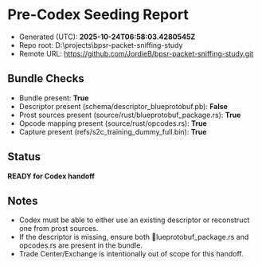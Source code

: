 # Pre-Codex Seeding Report

- Generated (UTC): **2025-10-24T06:58:03.4280545Z**
- Repo root: D:\projects\bpsr-packet-sniffing-study
- Remote URL: https://github.com/JordieB/bpsr-packet-sniffing-study.git

## Bundle Checks
- Bundle present: **True**
- Descriptor present (schema/descriptor_blueprotobuf.pb): **False**
- Prost sources present (source/rust/blueprotobuf_package.rs): **True**
- Opcode mapping present (source/rust/opcodes.rs): **True**
- Capture present (refs/s2c_training_dummy_full.bin): **True**

## Status
**READY for Codex handoff**

## Notes
- Codex must be able to either use an existing descriptor or reconstruct one from prost sources.
- If the descriptor is missing, ensure both lueprotobuf_package.rs and opcodes.rs are present in the bundle.
- Trade Center/Exchange is intentionally out of scope for this handoff.

